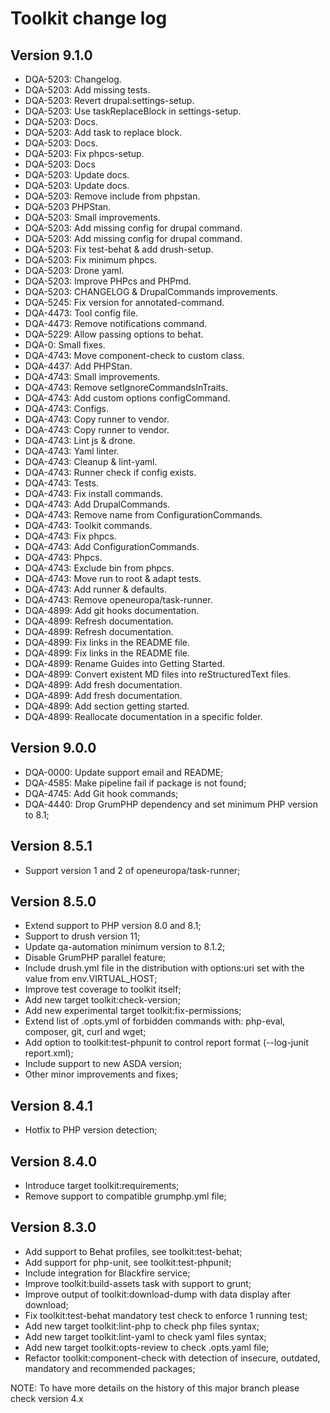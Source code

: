 # Toolkit change log

## Version 9.1.0
  - DQA-5203: Changelog.
  - DQA-5203: Add missing tests.
  - DQA-5203: Revert drupal:settings-setup.
  - DQA-5203: Use taskReplaceBlock in settings-setup.
  - DQA-5203: Docs.
  - DQA-5203: Add task to replace block.
  - DQA-5203: Docs.
  - DQA-5203: Fix phpcs-setup.
  - DQA-5203: Docs
  - DQA-5203: Update docs.
  - DQA-5203: Update docs.
  - DQA-5203: Remove include from phpstan.
  - DQA-5203 PHPStan.
  - DQA-5203: Small improvements.
  - DQA-5203: Add missing config for drupal command.
  - DQA-5203: Add missing config for drupal command.
  - DQA-5203: Fix test-behat & add drush-setup.
  - DQA-5203: Fix minimum phpcs.
  - DQA-5203: Drone yaml.
  - DQA-5203: Improve PHPcs and PHPmd.
  - DQA-5203: CHANGELOG & DrupalCommands improvements.
  - DQA-5245: Fix version for annotated-command.
  - DQA-4473: Tool config file.
  - DQA-4473: Remove notifications command.
  - DQA-5229: Allow passing options to behat.
  - DQA-0: Small fixes.
  - DQA-4743: Move component-check to custom class.
  - DQA-4437: Add PHPStan.
  - DQA-4743: Small improvements.
  - DQA-4743: Remove setIgnoreCommandsInTraits.
  - DQA-4743: Add custom options configCommand.
  - DQA-4743: Configs.
  - DQA-4743: Copy runner to vendor.
  - DQA-4743: Copy runner to vendor.
  - DQA-4743: Lint js & drone.
  - DQA-4743: Yaml linter.
  - DQA-4743: Cleanup & lint-yaml.
  - DQA-4743: Runner check if config exists.
  - DQA-4743: Tests.
  - DQA-4743: Fix install commands.
  - DQA-4743: Add DrupalCommands.
  - DQA-4743: Remove name from ConfigurationCommands.
  - DQA-4743: Toolkit commands.
  - DQA-4743: Fix phpcs.
  - DQA-4743: Add ConfigurationCommands.
  - DQA-4743: Phpcs.
  - DQA-4743: Exclude bin from phpcs.
  - DQA-4743: Move run to root & adapt tests.
  - DQA-4743: Add runner & defaults.
  - DQA-4743: Remove openeuropa/task-runner.
  - DQA-4899: Add git hooks documentation.
  - DQA-4899: Refresh documentation.
  - DQA-4899: Refresh documentation.
  - DQA-4899: Fix links in the README file.
  - DQA-4899: Fix links in the README file.
  - DQA-4899: Rename Guides into Getting Started.
  - DQA-4899: Convert existent MD files into reStructuredText files.
  - DQA-4899: Add fresh documentation.
  - DQA-4899: Add fresh documentation.
  - DQA-4899: Add section getting started.
  - DQA-4899: Reallocate documentation in a specific folder.

## Version 9.0.0
  - DQA-0000: Update support email and README;
  - DQA-4585: Make pipeline fail if package is not found;
  - DQA-4745: Add Git hook commands;
  - DQA-4440: Drop GrumPHP dependency and set minimum PHP version to 8.1;

## Version 8.5.1
  - Support version 1 and 2 of openeuropa/task-runner;

## Version 8.5.0
  - Extend support to PHP version 8.0 and 8.1;
  - Support to drush version 11;
  - Update qa-automation minimum version to 8.1.2;
  - Disable GrumPHP parallel feature;
  - Include drush.yml file in the distribution with options:uri set with the value from env.VIRTUAL_HOST;
  - Improve test coverage to toolkit itself;
  - Add new target toolkit:check-version;
  - Add new experimental target toolkit:fix-permissions;
  - Extend list of .opts.yml of forbidden commands with: php-eval, composer, git, curl and wget;
  - Add option to toolkit:test-phpunit to control report format (--log-junit report.xml);
  - Include support to new ASDA version;
  - Other minor improvements and fixes;

## Version 8.4.1
  - Hotfix to PHP version detection;

## Version 8.4.0
  - Introduce target toolkit:requirements;
  - Remove support to compatible grumphp.yml file;

## Version 8.3.0
  - Add support to Behat profiles, see toolkit:test-behat;
  - Add support for php-unit, see toolkit:test-phpunit;
  - Include integration for Blackfire service;
  - Improve toolkit:build-assets task with support to grunt;
  - Improve output of toolkit:download-dump with data display after download;
  - Fix toolkit:test-behat mandatory test check to enforce 1 running test;
  - Add new target toolkit:lint-php to check php files syntax;
  - Add new target toolkit:lint-yaml to check yaml files syntax;
  - Add new target toolkit:opts-review to check .opts.yaml file;
  - Refactor toolkit:component-check with detection of insecure, outdated, mandatory and recommended packages;

NOTE: To have more details on the history of this major branch please check version 4.x
